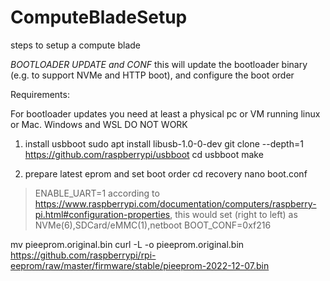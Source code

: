 # ComputeBladeSetup
steps to setup a compute blade


*BOOTLOADER UPDATE and CONF*
this will update the bootloader binary (e.g. to support NVMe and HTTP boot), and configure the boot order

Requirements:

For bootloader updates you need at least a physical pc or VM running linux or Mac.
Windows and WSL DO NOT WORK
1) install usbboot
sudo apt install libusb-1.0-0-dev
git clone --depth=1 https://github.com/raspberrypi/usbboot
cd usbboot
make


2) prepare latest eprom and set boot order
cd recovery
nano boot.conf

> ENABLE_UART=1
according to https://www.raspberrypi.com/documentation/computers/raspberry-pi.html#configuration-properties, this would set (right to left) as NVMe(6),SDCard/eMMC(1),netboot
> BOOT_CONF=0xf216


mv pieeprom.original.bin
curl -L -o pieeprom.original.bin  https://github.com/raspberrypi/rpi-eeprom/raw/master/firmware/stable/pieeprom-2022-12-07.bin
